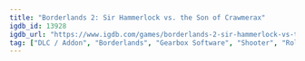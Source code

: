 ```yaml
---
title: "Borderlands 2: Sir Hammerlock vs. the Son of Crawmerax"
igdb_id: 13928
igdb_url: "https://www.igdb.com/games/borderlands-2-sir-hammerlock-vs-the-son-of-crawmerax"
tag: ["DLC / Addon", "Borderlands", "Gearbox Software", "Shooter", "Role-playing (RPG)", "Single player", "Multiplayer", "Co-operative", "First person", "Action", "Science fiction"]
---
```

